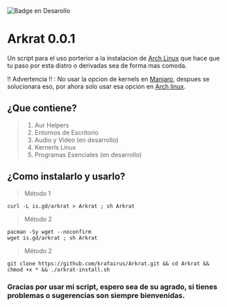 ![Badge en Desarollo](https://img.shields.io/badge/STATUS-EN%20DESAROLLO-green)

# Arkrat 0.0.1
Un script para el uso porterior a la instalacion de [Arch Linux](https://archlinux.org/) que hace que tu paso por esta distro o derivadas sea de forma mas comoda.

!! Advertencia !! : No usar la opcion de kernels en [Manjaro](https://manjaro.org/), despues se solucionara eso, por ahora solo usar esa opcion en [Arch linux](https://archlinux.org/).

## ¿Que contiene?
> 1. Aur Helpers
> 2. Entornos de Escritorio
> 3. Audio y Video (en desarrollo)
> 4. Kernerls Linux
> 5. Programas Esenciales (en desarrollo)

## ¿Como instalarlo y usarlo?

> Método 1
```
curl -L is.gd/arkrat > Arkrat ; sh Arkrat
```
> Método 2
```
pacman -Sy wget --noconfirm
wget is.gd/arkrat ; sh Arkrat
```

> Método 2
```
git clone https://github.com/krafairus/Arkrat.git && cd Arkrat && chmod +x * && ./arkrat-install.sh
```

### Gracias por usar mi script, espero sea de su agrado, si tienes problemas o sugerencias son siempre bienvenidas.
